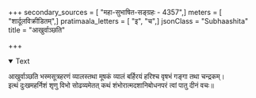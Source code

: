 +++
secondary_sources = [ "महा-सुभाषित-सङ्ग्रहः - 4357",]
meters = [ "शार्दूलविक्रीडितम्",]
pratimaala_letters = [ "इ", "च",]
jsonClass = "Subhaashita"
title = "आखुर्वाञ्छति"

+++

<details open><summary>Text</summary>

आखुर्वाञ्छति भस्मसूत्रहरणं व्यालस्तथा मूषकं व्यालं बर्हिरयं हरिश्च वृषभं गङ्गा तथा चन्द्रकम्।  
इत्थं दुःखमहर्निशं शृणु विभो सोढव्यमेतत् कथं शंभोरात्मदशानिबोधनपरं त्वां पातु दीनं वचः॥
</details>
